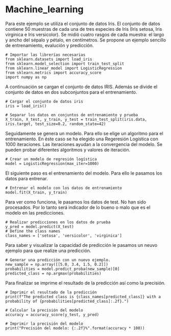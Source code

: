 # Machine_learning
Para este ejemplo se utiliza el conjunto de datos Iris.
El conjunto de datos contiene 50 muestras de cada una de tres especies de Iris (Iris setosa, Iris virginica e Iris versicolor). Se midió cuatro rasgos de cada muestra: el largo y ancho del sépalo y pétalo, en centímetros.
Se propone un ejemplo sencillo de entrenamiento, evalución y predicción.
```
# Importar las librerías necesarias
from sklearn.datasets import load_iris
from sklearn.model_selection import train_test_split
from sklearn.linear_model import LogisticRegression
from sklearn.metrics import accuracy_score
import numpy as np
```
A continuación se cargan el conjunto de datos IRIS.
Además se divide el conjunto de datos en dos subconjuntos para el entrenamiento.
```
# Cargar el conjunto de datos iris
iris = load_iris()

# Separar los datos en conjuntos de entrenamiento y prueba
X_train, X_test, y_train, y_test = train_test_split(iris.data, iris.target, test_size=0.2, random_state=42)
```
Seguidamente se genera un modelo. Para ello se elige un algoritmo para el entrenamiento.
En éste caso se ha elegido una Regeresión Logística con 1000 iteraciones.
Las iteraciones ayudan a la convergencia del modelo. Se pueden probar diferentes algoritmos y valores de iteración.
```
# Crear un modelo de regresión logística
model = LogisticRegression(max_iter=1000)
```
El siguiente paso es el entrenamiento del modelo.
Para ello le pasamos los datos para entrenar.
```
# Entrenar el modelo con los datos de entrenamiento
model.fit(X_train, y_train)
```
Para ver como funciona, le pasamos los datos de test.
No han sido procesados. Por lo tanto será indicador de lo bueno o malo que es 
el modelo en las predicciones.
```
# Realizar predicciones en los datos de prueba
y_pred = model.predict(X_test)
# Define the class names
class_names = ['setosa', 'versicolor', 'virginica']
```
Para saber y visualizar la capacidad de predicción
le pasamos un neuvo ejemplo para que realize una predicción.
```
# Generar una predicción con un nuevo ejemplo.
new_sample = np.array([[5.0, 3.4, 1.5, 0.2]])
probabilities = model.predict_proba(new_sample)[0]
predicted_class = np.argmax(probabilities)
```
Para finalizar se imprime el resultado de la predicción así
como la precisión.
```
# Imprimir el resultado de la predicción
print(f"The predicted class is {class_names[predicted_class]} with a probability of {probabilities[predicted_class]:.2f}.")

# Calcular la precisión del modelo
accuracy = accuracy_score(y_test, y_pred)

# Imprimir la precisión del modelo
print("Precisión del modelo: {:.2f}%".format(accuracy * 100))
```
